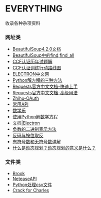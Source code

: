 EVERYTHING
=====
收录各种杂项资料

### 网址类
* [BeautifulSoup4.2.0文档](https://www.crummy.com/software/BeautifulSoup/bs4/doc.zh/)
* [BeautifulSoup中的find,find_all](https://www.cnblogs.com/keye/p/7868059.html)
* [CCF认证历年试题解](https://blog.csdn.net/tigerisland45/article/details/54755895)
* [CCF认证训练行动路线图](https://blog.csdn.net/tigerisland45/article/details/56330637)
* [ELECTRON中文网](https://electron.org.cn/)
* [Python解方程的三种方法](https://ipreacher.github.io/2017/common-symbolic-calculations/)
* [Requests官方中文文档-快速上手](http://docs.python-requests.org/zh_CN/latest/user/quickstart.html)
* [Requests官方中文文档-高级用法](http://docs.python-requests.org/zh_CN/latest/user/advanced.html#advanced)
* [Zhihu-OAuth](https://zhihu-oauth.readthedocs.io/zh_CN/latest/index.html)
* [常用API](https://blog.csdn.net/qq_36958104/article/details/81664824)
* [数学乐](http://www.shuxuele.com/)
* [使用Python解数学方程](https://zhuanlan.zhihu.com/p/24840337)
* [文档|Electron](https://electronjs.org/docs)
* [负数的二进制表示方法](http://www.cnblogs.com/junsky/archive/2009/08/06/1540727.html)
* [反码与按位取反](https://www.cnblogs.com/shigeng/p/8087981.html)
* [有符号数和无符号数详解](https://blog.csdn.net/u011974987/article/details/52142794)
* [什么是动态规划？动态规划的意义是什么？](https://www.zhihu.com/question/23995189)

### 文件类
* [Brook](./src/Brook.md)
* [NeteaseAPI](./src/NeteaseAPI.md)
* [Python处理csv文件](./src/Python处理csv文件.md)
* [Crack for Charles](./src/Crack%20for%20Charles.txt)
